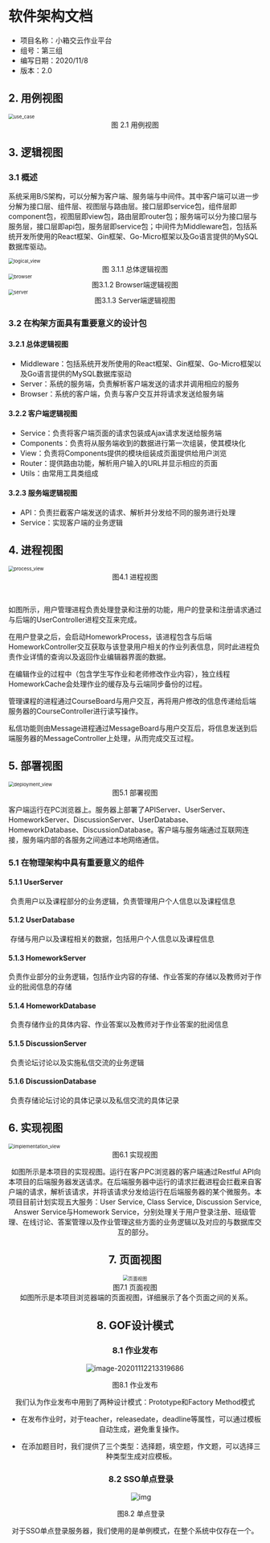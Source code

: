 # 软件架构文档

- 项目名称：小箱交云作业平台
- 组号：第三组
- 编写日期：2020/11/8
- 版本：2.0



## 2. 用例视图

<img src="软件架构文档.assets/use_case.png" alt="use_case" style="zoom:67%;" />

<center>图 2.1 用例视图</center>



## 3. 逻辑视图

### 3.1 概述

​		系统采用B/S架构，可以分解为客户端、服务端与中间件。其中客户端可以进一步分解为接口层、组件层、视图层与路由层。接口层即service包，组件层即component包，视图层即view包，路由层即router包；服务端可以分为接口层与服务层，接口层即api包，服务层即service包；中间件为Middleware包，包括系统开发所使用的React框架、Gin框架、Go-Micro框架以及Go语言提供的MySQL数据库驱动。

<img src="软件架构文档.assets/logical_view.png" alt="logical_view" style="zoom:67%;" />

<center>图 3.1.1 总体逻辑视图</center>

<img src="软件架构文档.assets/browser.png" alt="browser" style="zoom:67%;" />

<center>图3.1.2 Browser端逻辑视图</center>

<img src="软件架构文档.assets/server.png" alt="server" style="zoom:67%;" />

<center>图3.1.3 Server端逻辑视图</center>



### 3.2 在构架方面具有重要意义的设计包

#### 3.2.1 总体逻辑视图

- Middleware：包括系统开发所使用的React框架、Gin框架、Go-Micro框架以及Go语言提供的MySQL数据库驱动
- Server：系统的服务端，负责解析客户端发送的请求并调用相应的服务
- Browser：系统的客户端，负责与客户交互并将请求发送给服务端

#### 3.2.2 客户端逻辑视图

- Service：负责将客户端页面的请求包装成Ajax请求发送给服务端
- Components：负责将从服务端收到的数据进行第一次组装，使其模块化
- View：负责将Components提供的模块组装成页面提供给用户浏览
- Router：提供路由功能，解析用户输入的URL并显示相应的页面
- Utils：由常用工具类组成

#### 3.2.3 服务端逻辑视图

- API：负责拦截客户端发送的请求、解析并分发给不同的服务进行处理
- Service：实现客户端的业务逻辑



## 4. 进程视图



<img src="软件架构文档.assets/process_view.png" alt="process_view" style="zoom:67%;" />
<center>图4.1 进程视图</center>

​		

​		如图所示，用户管理进程负责处理登录和注册的功能，用户的登录和注册请求通过与后端的UserController进程交互来完成。

​		在用户登录之后，会启动HomeworkProcess，该进程包含与后端HomeworkController交互获取与该登录用户相关的作业列表信息，同时此进程负责作业详情的查询以及返回作业编辑器界面的数据。

​		在编辑作业的过程中（包含学生写作业和老师修改作业内容），独立线程HomeworkCache会处理作业的缓存及与云端同步备份的过程。

​		管理课程的进程通过CourseBoard与用户交互，再将用户修改的信息传递给后端服务器的CourseController进行读写操作。

​		私信功能则由Message进程通过MessageBoard与用户交互后，将信息发送到后端服务器的MessageController上处理，从而完成交互过程。



## 5. 部署视图

<img src="软件架构文档.assets/deployment_view.png" alt="deployment_view" style="zoom:67%;" />

<center>图5.1 部署视图</center>



​		客户端运行在PC浏览器上。服务器上部署了APIServer、UserServer、HomeworkServer、DiscussionServer、UserDatabase、HomeworkDatabase、DiscussionDatabase。客户端与服务端通过互联网连接，服务端内部的各服务之间通过本地网络通信。

### 5.1 在物理架构中具有重要意义的组件

#### 5.1.1 UserServer

​		负责用户以及课程部分的业务逻辑，负责管理用户个人信息以及课程信息

#### 5.1.2 UserDatabase

​		存储与用户以及课程相关的数据，包括用户个人信息以及课程信息

#### 5.1.3 HomeworkServer

​		负责作业部分的业务逻辑，包括作业内容的存储、作业答案的存储以及教师对于作业的批阅信息的存储

#### 5.1.4 HomeworkDatabase

​		负责存储作业的具体内容、作业答案以及教师对于作业答案的批阅信息

#### 5.1.5 DiscussionServer

​		负责论坛讨论以及实施私信交流的业务逻辑

#### 5.1.6 DiscussionDatabase

​		负责存储论坛讨论的具体记录以及私信交流的具体记录



## 6. 实现视图



<img src="软件架构文档.assets/implementation_view-1604837447019.png" alt="implementation_view" style="zoom:67%;" />

<center>图6.1 实现视图<center/>

​		如图所示是本项目的实现视图。运行在客户PC浏览器的客户端通过Restful API向本项目的后端服务器发送请求。在后端服务器中运行的请求拦截进程会拦截来自客户端的请求，解析该请求，并将该请求分发给运行在后端服务器的某个微服务。本项目目前计划实现五大服务：User Service, Class Service, Discussion Service, Answer Service与Homework Service，分别处理关于用户登录注册、班级管理、在线讨论、答案管理以及作业管理这些方面的业务逻辑以及对应的与数据库交互的部分。



## 7. 页面视图



<img src="软件架构文档.assets/页面视图.png" alt="页面视图" style="zoom:67%;" />

<center>图7.1 页面视图<center/>
​		如图所示是本项目浏览器端的页面视图，详细展示了各个页面之间的关系。




## 8. GOF设计模式

### 8.1 作业发布

![image-20201112213319686](软件架构文档.assets/image-20201112213319686.png)
<center>图8.1 作业发布<center/>

我们认为作业发布中用到了两种设计模式：Prototype和Factory Method模式

- 在发布作业时，对于teacher，releasedate，deadline等属性，可以通过模板自动生成，避免重复操作。

- 在添加题目时，我们提供了三个类型：选择题，填空题，作文题，可以选择三种类型生成对应模板。

  ### 8.2 SSO单点登录

  ![img](软件架构文档.assets/`%5H{%9%OLD{8@FNKQV{TAW.png)
  
  <center>图8.2 单点登录<center/>

对于SSO单点登录服务器，我们使用的是单例模式，在整个系统中仅存在一个。



